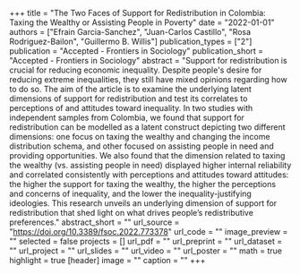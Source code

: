 +++
title = "The Two Faces of Support for Redistribution in Colombia: Taxing the Wealthy or Assisting People in Poverty"
date = "2022-01-01"
authors = ["Efrain Garcia-Sanchez", "Juan-Carlos Castillo", "Rosa Rodriguez-Bailon", "Guillermo B. Willis"]
publication_types = ["2"]
publication = "Accepted -  Frontiers in Sociology"
publication_short = "Accepted -  Frontiers in Sociology"
abstract = "Support for redistribution is crucial for reducing economic inequality. Despite people&#39;s desire for reducing extreme inequalities, they still have mixed opinions regarding how to do so. The aim of the article is to examine the underlying latent dimensions of support for redistribution and test its correlates to perceptions of and attitudes toward inequality. In two studies with independent samples from Colombia, we found that support for redistribution can be modelled as a latent construct depicting two different dimensions: one focus on taxing the wealthy and changing the income distribution schema, and other focused on assisting people in need and providing opportunities. We also found that the dimension related to taxing the wealthy (vs. assisting people in need) displayed higher internal reliability and correlated consistently with perceptions and attitudes toward attitudes: the higher the support for taxing the wealthy, the higher the perceptions and concerns of inequality, and the lower the inequality-justifying ideologies. This research unveils an underlying dimension of support for redistribution that shed light on what drives people’s redistributive preferences."
abstract_short = ""
url_source = "https://doi.org/10.3389/fsoc.2022.773378"
url_code = ""
image_preview = ""
selected = false
projects = []
url_pdf = ""
url_preprint = ""
url_dataset = ""
url_project = ""
url_slides = ""
url_video = ""
url_poster = ""
math = true
highlight = true
[header]
image = ""
caption = ""
+++
